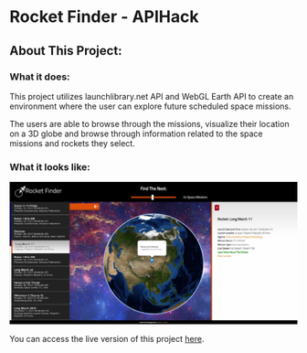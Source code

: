 # Rocket Finder - APIHack

## About This Project:


### What it does:
This project utilizes launchlibrary.net API and WebGL Earth API to create an environment where the user can explore future scheduled space missions.

The users are able to browse through the missions, visualize their location on a 3D globe and browse through information related to the space missions and rockets they select.

### What it looks like:
![ScreenShot](Mockup/Screenshots/SSinside.jpg)

You can access the live version of this project [here](https://devtrader.github.io/APIHack/).


